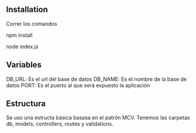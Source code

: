 ## Installation

Correr los comandos

npm install

node index.js

## Variables

DB_URL: Es el url del base de datos
DB_NAME: Es el nombre de la base de datos
PORT: Es el puerto al que será expuesto la aplicación

## Estructura

Se uso una estructa básica basasa en el patrón MCV. Tenemos las carpetas db, models, controllers, routes y validations.